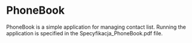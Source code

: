 <h1>PhoneBook</h1> 
PhoneBook is a simple application for managing contact list. Running the application is specified in the Specyfikacja_PhoneBook.pdf file.
